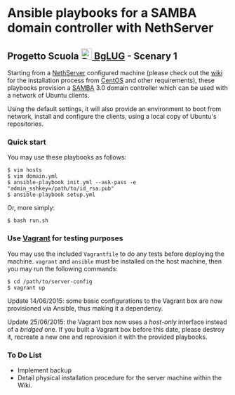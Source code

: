 # Ansible playbooks for a SAMBA domain controller with NethServer #

## Progetto Scuola [<img src="https://avatars1.githubusercontent.com/u/12886037?v=3&s=200" width="25" height="25" alt="BgLUG Logo" /> BgLUG][bglug] - Scenary 1 ##

Starting from a [NethServer][] configured machine (please check out the
[wiki][] for the installation process from [CentOS][] and other requirements),
these playbooks provision a [SAMBA][] 3.0 domain controller which can be used
with a network of Ubuntu clients.

Using the default settings, it will also provide an environment to boot from
network, install and configure the clients, using a local copy of Ubuntu's
repositories.

### Quick start ###

You may use these playbooks as follows:

    $ vim hosts
    $ vim domain.yml
    $ ansible-playbook init.yml --ask-pass -e "admin_sshkey=/path/to/id_rsa.pub"
    $ ansible-playbook setup.yml 

Or, more simply:

    $ bash run.sh

### Use [Vagrant][] for testing purposes ###

You may use the included `Vagrantfile` to do any tests before deploying the
machine. `vagrant` and `ansible` must be installed on the host machine, then
you may run the following commands:

    $ cd /path/to/server-config
    $ vagrant up

Update 14/06/2015: some basic configurations to the Vagrant box are now
provisioned via Ansible, thus making it a dependency.

Update 25/06/2015: the Vagrant box now uses a *host-only* interface instead of
a *bridged* one. If you built a Vagrant box before this date, please destroy
it, recreate a new one and reprovision it with the provided playbooks.

### To Do List ###

* Implement backup
* Detail physical installation procedure for the server machine within the
  Wiki.

[bglug]: http://bglug.it/ "BgLUG Homepage"
[wiki]: https://github.com/bglug-it/server-config/wiki "server-config wiki"
[ansible]: http://www.ansible.com
[nethserver]: http://www.nethserver.org
[vagrant]: http://www.vagrantup.com
[samba]: https://www.samba.org
[centos]: https://www.centos.org 

